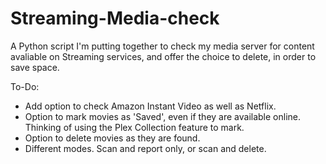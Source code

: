 Streaming-Media-check
=====================

A Python script I'm putting together to check my media server for content avaliable on Streaming services, and offer the choice to delete, in order to save space.

To-Do:
- Add option to check Amazon Instant Video as well as Netflix.
- Option to mark movies as 'Saved', even if they are available online. Thinking of using the Plex Collection feature to mark.
- Option to delete movies as they are found.
- Different modes. Scan and report only, or scan and delete.
